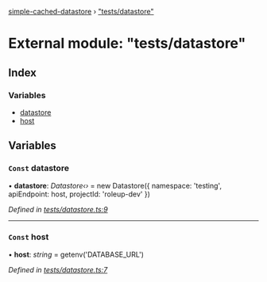 [simple-cached-datastore](../README.md) › ["tests/datastore"](_tests_datastore_.md)

# External module: "tests/datastore"

## Index

### Variables

* [datastore](_tests_datastore_.md#const-datastore)
* [host](_tests_datastore_.md#const-host)

## Variables

### `Const` datastore

• **datastore**: *Datastore‹›* = new Datastore({ namespace: 'testing', apiEndpoint: host, projectId: 'roleup-dev' })

*Defined in [tests/datastore.ts:9](https://github.com/ehacke/simple-cached-datastore/blob/ff2b7ee/tests/datastore.ts#L9)*

___

### `Const` host

• **host**: *string* = getenv('DATABASE_URL')

*Defined in [tests/datastore.ts:7](https://github.com/ehacke/simple-cached-datastore/blob/ff2b7ee/tests/datastore.ts#L7)*
